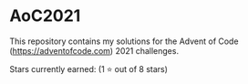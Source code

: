 # AoC2021
This repository contains my solutions for the Advent of Code (https://adventofcode.com) 2021 challenges.

Stars currently earned: (1 :star: out of 8 stars)
